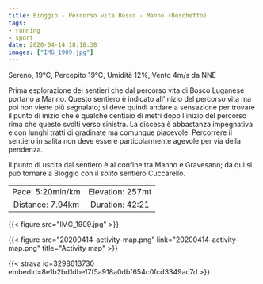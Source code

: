 ```yaml
---
title: Bioggio - Percorso vita Bosco - Manno (Boschetto) 
tags:
- running
- sport
date: 2020-04-14 18:18:38
images: ["IMG_1909.jpg"]
---
```


Sereno, 19°C, Percepito 19°C, Umidità 12%, Vento 4m/s da NNE

Prima esplorazione dei sentieri che dal percorso vita di Bosco Luganese portano a Manno.
Questo sentiero è indicato all'inizio del percorso vita ma poi non viene più segnalato; si deve quindi andare a sensazione per trovare il punto di inizio che è qualche centiaio di metri dopo l'inizio del percorso rima che questo svolti verso sinistra. La discesa è abbastanza impegnativa e con lunghi tratti di gradinate ma comunque piacevole.
Percorrere il sentiero in salita non deve essere particolarmente agevole per via della pendenza.

Il punto di uscita dal sentiero è al confine tra Manno e Gravesano; da qui si può tornare a Bioggio con il _solito_ sentiero Cuccarello.

| | |
| :-: | :-: |
| Pace: 5:20min/km | Elevation: 257mt |
| Distance: 7.94km | Duration: 42:21 |

{{< figure src="IMG_1909.jpg" >}}

{{< figure src="20200414-activity-map.png" link="20200414-activity-map.png" title="Activity map" >}}


{{< strava id=3298613730 embedId=8e1b2bd1dbe17f5a918a0dbf654c0fcd3349ac7d >}}
